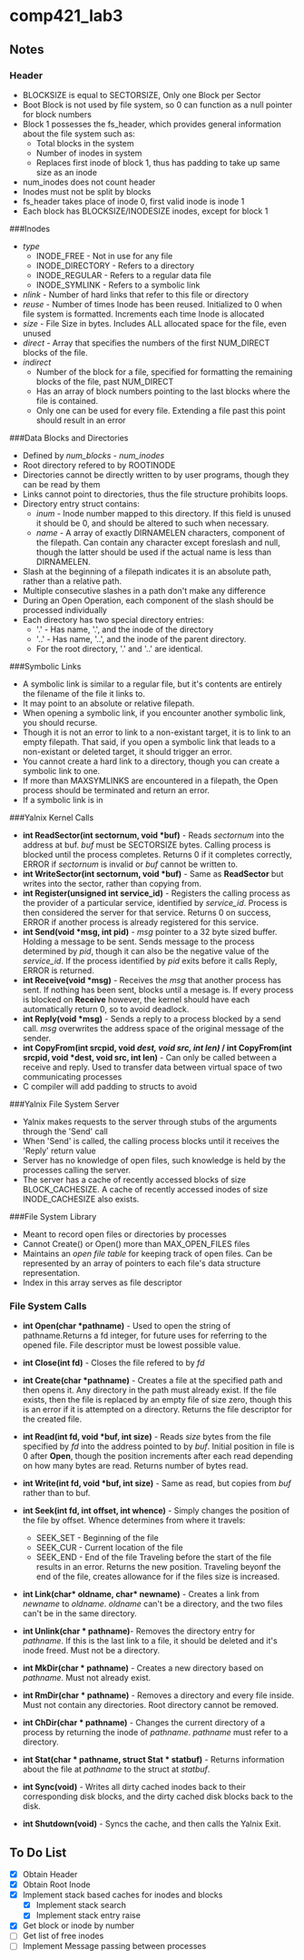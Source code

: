 # comp421_lab3

## Notes
### Header
* BLOCKSIZE is equal to SECTORSIZE, Only one Block per Sector
* Boot Block is not used by file system, so 0 can function as a null pointer for block numbers
* Block 1 possesses the fs_header, which provides general information about the file system such as:
    * Total blocks in the system
    * Number of inodes in system
    * Replaces first inode of block 1, thus has padding to take up same size as an inode
* num_inodes does not count header
* Inodes must not be split by blocks
* fs_header takes place of inode 0, first valid inode is inode 1
* Each block has BLOCKSIZE/INODESIZE inodes, except for block 1

###Inodes
* <em>type</em>
    * INODE_FREE - Not in use for any file
    * INODE_DIRECTORY - Refers to a directory
    * INODE_REGULAR - Refers to a regular data file
    * INODE_SYMLINK - Refers to a symbolic link
* <em>nlink</em> - Number of hard links that refer to this file or directory
* <em>reuse</em> - Number of times Inode has been reused. Initialized to 0 when file system is formatted. Increments each time Inode is allocated
* <em>size</em> - File Size in bytes. Includes ALL allocated space for the file, even unused
* <em>direct</em> - Array that specifies the numbers of the first NUM_DIRECT blocks of the file.
* <em>indirect</em>
    * Number of the block for a file, specified for formatting the remaining blocks of the file, past NUM_DIRECT
    * Has an array of block numbers pointing to the last blocks where the file is contained.
    * Only one can be used for every file. Extending a file past this point should result in an error

###Data Blocks and Directories
* Defined by <em>num_blocks</em> - <em>num_inodes</em>
* Root directory refered to by ROOTINODE
* Directories cannot be directly written to by user programs, though they can be read by them
* Links cannot point to directories, thus the file structure prohibits loops.
* Directory entry struct contains:
    * <em>inum</em> - Inode number mapped to this directory. If this field is unused it should be 0, and should be altered to such when necessary.
    * <em>name</em> - A array of exactly DIRNAMELEN characters, component of the filepath. Can contain any character except foreslash and null, though the latter should be used if the actual name is less than DIRNAMELEN.
* Slash at the beginning of a filepath indicates it is an absolute path, rather than a relative path.
* Multiple consecutive slashes in a path don't make any difference
* During an Open Operation, each component of the slash should be processed individually
* Each directory has two special directory entries:
    * '.' - Has name, '.', and the inode of the directory 
    * '..' - Has name, '..', and the inode of the parent directory. 
    * For the root directory, '.' and '..' are identical.

###Symbolic Links 
* A symbolic link is similar to a regular file, but it's contents are entirely the filename of the file it links to.
* It may point to an absolute or relative filepath.
* When opening a symbolic link, if you encounter another symbolic link, you should recurse.
* Though it is not an error to link to a non-existant target, it is to link to an empty filepath. That said, if you open a symbolic link that leads to a non-existant or deleted target, it should trigger an error.
* You cannot create a hard link to a directory, though you can create a symbolic link to one.
* If more than MAXSYMLINKS are encountered in a filepath, the Open process should be terminated and return an error.
* If a symbolic link is in 

###Yalnix Kernel Calls
* __int ReadSector(int sectornum, void *buf)__ - Reads <em>sectornum</em> into the address at buf. <em>buf</em> must be SECTORSIZE bytes. Calling process is blocked until the process completes. Returns 0 if it completes correctly, ERROR if <em>sectornum</em> is invalid or <em>buf</em> cannot be written to.
* __int WriteSector(int sectornum, void *buf)__ - Same as __ReadSector__ but writes into the sector, rather than copying from.
* __int Register(unsigned int service_id)__ - Registers the calling process as the provider of a particular service, identified by <em>service_id</em>. Process is then considered the server for that service. Returns 0 on success, ERROR if another process is already registered for this service.
* __int Send(void *msg, int pid)__ - <em>msg</em> pointer to a 32 byte sized buffer. Holding a message to be sent. Sends message to the process determined by <em>pid</em>, though it can also be the negative value of the <em>service_id</em>. If the process identified by <em>pid</em> exits before it calls Reply, ERROR is returned.
* __int Receive(void *msg)__ - Receives the <em>msg</em> that another process has sent. If nothing has been sent, blocks until a mesage is. If every process is blocked on __Receive__ however, the kernel should have each automatically return 0, so to avoid deadlock.
* __int Reply(void *msg)__ - Sends a reply to a process blocked by a send call. <em>msg</em> overwrites the address space of the original message of the sender.
* __int CopyFrom(int srcpid, void *dest, void src, int len)* / int CopyFrom(int srcpid, void *dest, void src, int len)__ - Can only be called between a receive and reply. Used to transfer data between virtual space of two communicating processes
* C compiler will add padding to structs to avoid 

###Yalnix File System Server
* Yalnix makes requests to the server through stubs of the arguments through the 'Send' call
* When 'Send' is called, the calling process blocks until it receives the 'Reply' return value
* Server has no knowledge of open files, such knowledge is held by the processes calling the server.
* The server has a cache of recently accessed blocks of size BLOCK_CACHESIZE. A cache of recently accessed inodes of size INODE_CACHESIZE also exists.

###File System Library
* Meant to record open files or directories by processes
* Cannot Create() or Open() more than MAX_OPEN_FILES files
* Maintains an <em>open file table</em> for keeping track of open files. Can be represented by an array of pointers to each file's data structure representation.
* Index in this array serves as file descriptor

### File System Calls
* __int Open(char *pathname)__  - Used to open the string of pathname.Returns a fd integer, for future uses for referring to the opened file. File descriptor must be lowest possible value.

* __int Close(int fd)__ - Closes the file refered to by <em>fd</em>
* __int Create(char *pathname)__ - Creates a file at the specified path and then opens it. Any directory in the path must already exist. If the file exists, then the file is replaced by an empty file of size zero, though this is an error if it is attempted on a directory. Returns the file descriptor for the created file.
* __int Read(int fd, void *buf, int size)__ - Reads <em>size</em> bytes from the file specified by <em>fd</em> into the address pointed to by <em>buf</em>. Initial position in file is 0 after __Open__, though the position increments after each read depending on how many bytes are read. Returns number of bytes read.
* __int Write(int fd, void *buf, int size)__ - Same as read, but copies from <em>buf</em> rather than to buf.
* __int Seek(int fd, int offset, int whence)__ - Simply changes the position of the file by offset. Whence determines from where it travels:
    * SEEK_SET - Beginning of the file
    * SEEK_CUR - Current location of the file
    * SEEK_END - End of the file
Traveling before the start of the file results in an error. Returns the new position. Traveling beyonf the end of the file, creates allowance for if the files size is increased.
*  __int Link(char* oldname, char* newname)__ - Creates a link from <em>newname</em> to <em>oldname</em>. <em>oldname</em> can't be a directory, and the two files can't be in the same directory.
* __int Unlink(char * pathname)__- Removes the directory entry for <em>pathname</em>. If this is the last link to a file, it should be deleted and it's inode freed. Must not be a directory.
* __int MkDir(char * pathname)__ - Creates a new directory based on <em>pathname</em>. Must not already exist.
* __int RmDir(char * pathname)__ - Removes a directory and every file inside. Must not contain any directories. Root directory cannot be removed.
* __int ChDir(char * pathname)__ - Changes the current directory of a process by returning the inode of <em>pathname</em>. <em>pathname</em> must refer to a directory.
* __int Stat(char * pathname, struct Stat * statbuf)__ - Returns information about the file at <em>pathname</em> to the struct at <em>statbuf</em>.
* __int Sync(void)__ - Writes all dirty cached inodes back to their corresponding disk blocks, and the dirty cached disk blocks back to the disk.
* __int Shutdown(void)__ - Syncs the cache, and then calls the Yalnix Exit. 

## To Do List
* [x] Obtain Header
* [x] Obtain Root Inode
* [x] Implement stack based caches for inodes and blocks
    * [x] Implement stack search
    * [x] Implement stack entry raise
* [x] Get block or inode by number
* [ ] Get list of free inodes
* [ ] Implement Message passing between processes
